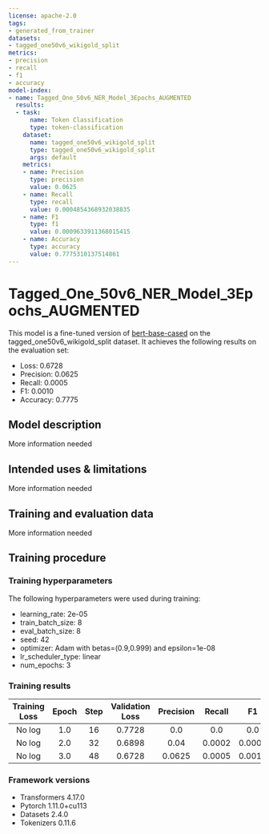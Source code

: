 ```yaml
---
license: apache-2.0
tags:
- generated_from_trainer
datasets:
- tagged_one50v6_wikigold_split
metrics:
- precision
- recall
- f1
- accuracy
model-index:
- name: Tagged_One_50v6_NER_Model_3Epochs_AUGMENTED
  results:
  - task:
      name: Token Classification
      type: token-classification
    dataset:
      name: tagged_one50v6_wikigold_split
      type: tagged_one50v6_wikigold_split
      args: default
    metrics:
    - name: Precision
      type: precision
      value: 0.0625
    - name: Recall
      type: recall
      value: 0.0004854368932038835
    - name: F1
      type: f1
      value: 0.0009633911368015415
    - name: Accuracy
      type: accuracy
      value: 0.7775310137514861
---
```


<!-- This model card has been generated automatically according to the information the Trainer had access to. You
should probably proofread and complete it, then remove this comment. -->

# Tagged_One_50v6_NER_Model_3Epochs_AUGMENTED

This model is a fine-tuned version of [bert-base-cased](https://huggingface.co/bert-base-cased) on the tagged_one50v6_wikigold_split dataset.
It achieves the following results on the evaluation set:
- Loss: 0.6728
- Precision: 0.0625
- Recall: 0.0005
- F1: 0.0010
- Accuracy: 0.7775

## Model description

More information needed

## Intended uses & limitations

More information needed

## Training and evaluation data

More information needed

## Training procedure

### Training hyperparameters

The following hyperparameters were used during training:
- learning_rate: 2e-05
- train_batch_size: 8
- eval_batch_size: 8
- seed: 42
- optimizer: Adam with betas=(0.9,0.999) and epsilon=1e-08
- lr_scheduler_type: linear
- num_epochs: 3

### Training results

| Training Loss | Epoch | Step | Validation Loss | Precision | Recall | F1     | Accuracy |
|:-------------:|:-----:|:----:|:---------------:|:---------:|:------:|:------:|:--------:|
| No log        | 1.0   | 16   | 0.7728          | 0.0       | 0.0    | 0.0    | 0.7773   |
| No log        | 2.0   | 32   | 0.6898          | 0.04      | 0.0002 | 0.0005 | 0.7774   |
| No log        | 3.0   | 48   | 0.6728          | 0.0625    | 0.0005 | 0.0010 | 0.7775   |


### Framework versions

- Transformers 4.17.0
- Pytorch 1.11.0+cu113
- Datasets 2.4.0
- Tokenizers 0.11.6
